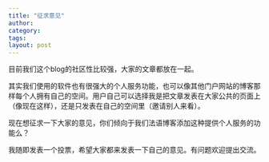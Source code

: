 ```yaml
---
title: "征求意见"
author:
category: 
tags: 
layout: post
---
```

目前我们这个blog的社区性比较强，大家的文章都放在一起。

其实我们使用的软件也有很强大的个人服务功能，也可以像其他门户网站的博客那样每个人拥有自己的空间。用户自己可以选择我是把文章发表在大家公共的页面上（像现在这样），还是只发表在自己的空间里（邀请别人来看）。

现在想征求一下大家的意见，你们倾向于我们法语博客添加这种提供个人服务的功能么？

我随即发表一个投票，希望大家都来发表一下自己的意见。有问题欢迎提出交流。

